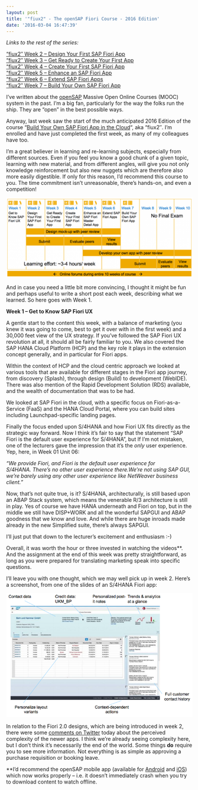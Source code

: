 ```yaml
---
layout: post
title: '"fiux2" - The openSAP Fiori Course - 2016 Edition'
date: '2016-03-04 16:47:39'
---
```



*Links to the rest of the series:*

[“fiux2″ Week 2 – Design Your First SAP Fiori App  
](/qmacro/blog/2016/03/08/fiux2-week-2-design-your-first-sap-fiori-app/)
[“fiux2″ Week 3 – Get Ready to Create Your First App  
](/2016/03/17/fiux2-week-3-get-ready-to-create-your-first-app/) [“fiux2″ Week 4 – Create Your First SAP Fiori App  
](/undefined/) [“fiux2″ Week 5 – Enhance an SAP Fiori App  
](/2016/03/31/fiux2-week-5-enhance-an-sap-fiori-master-detail-app/) [“fiux2″ Week 6 – Extend SAP Fiori Apps](/2016/04/05/fiux2-week-6-extend-sap-fiori-apps/)  
[“fiux2″ Week 7 – Build Your Own SAP Fiori App](/2016/04/10/fiux2-week-7-build-your-own-sap-fiori-app/)

I’ve written about the [openSAP](http://open.sap.com) Massive Open Online Courses (MOOC) system in the past. I’m a big fan, particularly for the way the folks run the ship. They are “open” in the best possible ways.

Anyway, last week saw the start of the much anticipated 2016 Edition of the course “[Build Your Own SAP Fiori App in the Cloud](https://open.sap.com/courses/fiux2)“, aka “fiux2″. I’m enrolled and have just completed the first week, as many of my colleagues have too.

I’m a great believer in learning and re-learning subjects, especially from different sources. Even if you feel you know a good chunk of a given topic, learning with new material, and from different angles, will give you not only knowledge reinforcement but also new nuggets which are therefore also more easily digestible. If only for this reason, I’d recommend this course to you. The time commitment isn’t unreasonable, there’s hands-on, and even a competition!

[![](/content/images/2016/03/Screen-Shot-2016-03-04-at-16.42.23-1024x440.png)](/content/images/2016/03/Screen-Shot-2016-03-04-at-16.42.23.png)

And in case you need a little bit more convincing, I thought it might be fun and perhaps useful to write a short post each week, describing what we learned. So here goes with Week 1.

**Week 1 – Get to Know SAP Fiori UX**

A gentle start to the content this week, with a balance of marketing (you knew it was going to come, best to get it over with in the first week) and a 30,000 feet view of the UX strategy. If you’ve followed the SAP Fiori UX revolution at all, it should all be fairly familiar to you. We also covered the SAP HANA Cloud Platform (HCP) and the key role it plays in the extension concept generally, and in particular for Fiori apps.

Within the context of HCP and the cloud centric approach we looked at various tools that are available for different stages in the Fiori app journey, from discovery (Splash), through design (Build) to development (WebIDE). There was also mention of the Rapid Development Solution (RDS) available, and the wealth of documentation that was to be had.

We looked at SAP Fiori in the cloud, with a specific focus on Fiori-as-a-Service (FaaS) and the HANA Cloud Portal, where you can build sites including Launchpad-specific landing pages.

Finally the focus ended upon S/4HANA and how Fiori UX fits directly as the strategic way forward. Now I think it’s fair to say that the statement “SAP Fiori is the default user experience for S/4HANA”, but If I’m not mistaken, one of the lecturers gave the impression that it’s the *only* user experience. Yep, here, in Week 01 Unit 06:

*“We provide Fiori, and Fiori is the default user experience for S/4HANA. There’s no other user experience there.We’re not using SAP GUI, we’re barely using any other user experience like NetWeaver business client.”*

Now, that’s not quite true, is it? S/4HANA, architecturally, is still based upon an ABAP Stack system, which means the venerable R/3 architecture is still in play. Yes of course we have HANA underneath and Fiori on top, but in the middle we still have DISP+WORK and all the wonderful SAPGUI and ABAP goodness that we know and love. And while there are huge inroads made already in the new Simplified suite, there’s always SAPGUI.

I’ll just put that down to the lecturer’s excitement and enthusiasm :-)

Overall, it was worth the hour or three invested in watching the videos**. And the assignment at the end of this week was pretty straightforward, as long as you were prepared for translating marketing speak into specific questions.

I’ll leave you with one thought, which we may well pick up in week 2. Here’s a screenshot, from one of the slides of an S/4HANA Fiori app:

[![](/content/images/2016/03/Screen-Shot-2016-03-04-at-16.29.35.png)](/content/images/2016/03/Screen-Shot-2016-03-04-at-16.29.35.png)

In relation to the Fiori 2.0 designs, which are being introduced in week 2, there were some [comments on Twitter](https://twitter.com/fredverheul/status/705489908769619968) today about the perceived complexity of the newer apps. I think we’re already seeing complexity here, but I don’t think it’s necessarily the end of the world. Some things **do** require you to see more information. Not everything is as simple as approving a purchase requisition or booking leave.

**I’d recommend the openSAP mobile app (available for [Android](https://play.google.com/store/apps/details?id=de.xikolo.opensap&hl=en) and [iOS](https://itunes.apple.com/us/app/opensap/id834570899?mt=8)) which now works properly – i.e. it doesn’t immediately crash when you try to download content to watch offline.

 

 


